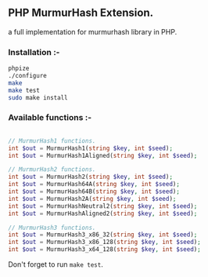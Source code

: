 ## PHP MurmurHash Extension.

a full implementation for murmurhash library in PHP.

### Installation :-

```sh
phpize
./configure
make
make test
sudo make install
```

### Available functions :-

```php

// MurmurHash1 functions.
int $out = MurmurHash1(string $key, int $seed);
int $out = MurmurHash1Aligned(string $key, int $seed);

// MurmurHash2 functions.
int $out = MurmurHash2(string $key, int $seed);
int $out = MurmurHash64A(string $key, int $seed);
int $out = MurmurHash64B(string $key, int $seed);
int $out = MurmurHash2A(string $key, int $seed);
int $out = MurmurHashNeutral2(string $key, int $seed);
int $out = MurmurHashAligned2(string $key, int $seed);

// MurmurHash3 functions.
int $out = MurmurHash3_x86_32(string $key, int $seed);
int $out = MurmurHash3_x86_128(string $key, int $seed);
int $out = MurmurHash3_x64_128(string $key, int $seed);

```

Don't forget to run `make test`.
